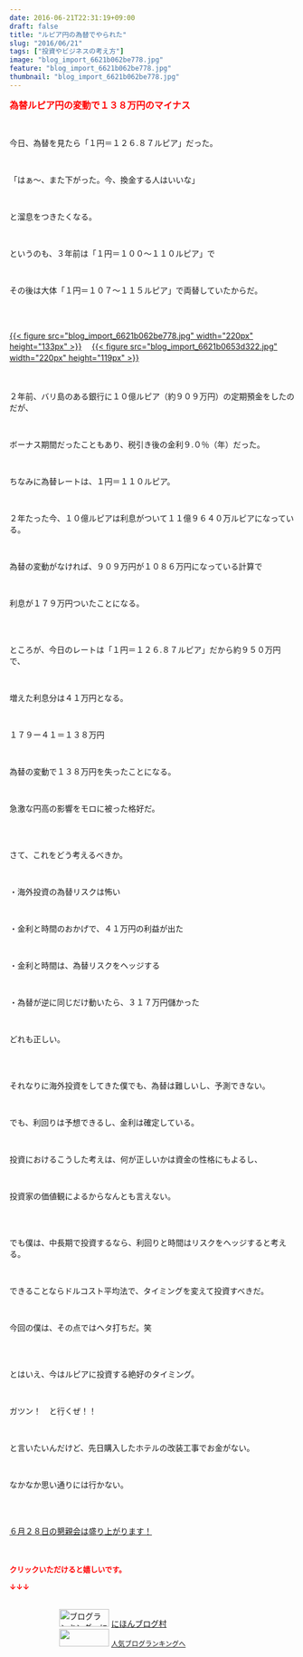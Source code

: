 ```yaml
---
date: 2016-06-21T22:31:19+09:00
draft: false
title: "ルピア円の為替でやられた"
slug: "2016/06/21"
tags: ["投資やビジネスの考え方"]
image: "blog_import_6621b062be778.jpg"
feature: "blog_import_6621b062be778.jpg"
thumbnail: "blog_import_6621b062be778.jpg"
---
```

<p><font color="#ff0000" size="3"><strong>為替ルピア円の変動で１３８万円のマイナス</strong></font></p><br/><p>今日、為替を見たら「１円＝１２６.８７ルピア」だった。</p><br/><p>「はぁ～、また下がった。今、換金する人はいいな」</p><br/><p>と溜息をつきたくなる。</p><br/><p>というのも、３年前は「１円＝１００～１１０ルピア」で</p><br/><p>その後は大体「１円＝１０７～１１５ルピア」で両替していたからだ。</p><br/><br/><p><a href="blog_import_6621b0640579c.jpg">{{< figure src="blog_import_6621b062be778.jpg" width="220px" height="133px" >}}</a> 　<a href="blog_import_6621b06689456.jpg">{{< figure src="blog_import_6621b0653d322.jpg" width="220px" height="119px" >}}</a> 　<br/><br/></p><p><br/>２年前、バリ島のある銀行に１０億ルピア（約９０９万円）の定期預金をしたのだが、</p><br/><p>ボーナス期間だったこともあり、税引き後の金利９.０％（年）だった。</p><br/><p>ちなみに為替レートは、１円＝１１０ルピア。</p><p><br/></p><p>２年たった今、１０億ルピアは利息がついて１１億９６４０万ルピアになっている。</p><br/><p>為替の変動がなければ、９０９万円が１０８６万円になっている計算で</p><br/><p>利息が１７９万円ついたことになる。</p><br/><p><br/>ところが、今日のレートは「１円＝１２６.８７ルピア」だから約９５０万円で、</p><br/><p>増えた利息分は４１万円となる。</p><br/><p>１７９ー４１＝１３８万円</p><br/><p>為替の変動で１３８万円を失ったことになる。</p><br/><p>急激な円高の影響をモロに被った格好だ。</p><br/><p><br/>さて、これをどう考えるべきか。</p><br/><p>・海外投資の為替リスクは怖い</p><br/><p>・金利と時間のおかげで、４１万円の利益が出た</p><br/><p>・金利と時間は、為替リスクをヘッジする</p><br/><p>・為替が逆に同じだけ動いたら、３１７万円儲かった</p><br/><p>どれも正しい。</p><br/><p><br/>それなりに海外投資をしてきた僕でも、為替は難しいし、予測できない。</p><br/><p>でも、利回りは予想できるし、金利は確定している。</p><p><br/></p><p>投資におけるこうした考えは、何が正しいかは資金の性格にもよるし、</p><br/><p>投資家の価値観によるからなんとも言えない。</p><br/><br/><p>でも僕は、中長期で投資するなら、利回りと時間はリスクをヘッジすると考える。</p><br/><p>できることならドルコスト平均法で、タイミングを変えて投資すべきだ。</p><br/><p>今回の僕は、その点ではヘタ打ちだ。笑</p><br/><p><br/>とはいえ、今はルピアに投資する絶好のタイミング。</p><br/><p>ガツン！　と行くぜ！！</p><br/><p>と言いたいんだけど、先日購入したホテルの改装工事でお金がない。</p><br/><p>なかなか思い通りには行かない。</p><br/><br/><p><a href="iin.co.jp" target="_blank">６月２８日の懇親会は盛り上がります！</a> <br/><br/><br/></p><p><font color="#ff0000" size="2"><strong>クリックいただけると嬉しいです。<br/></strong></font></p><p><font color="#ff0000" size="2"><strong>↓↓↓</strong></font></p><p><br/><a href="ranking.html" target="_blank"><img border="0" alt="ブログランキング・にほんブログ村へ" src="data:image/svg+xml;charset=utf-8,%3Csvg%20xmlns%3D%22http%3A%2F%2Fwww.w3.org%2F2000%2Fsvg%22%20title%3D%22Placeholder%20for%20Images%22%20role%3D%22presentation%22%20viewBox%3D%220%200%2088%2031%22%20%2F%3E" width="88" height="31" data-src="https://img-proxy.blog-video.jp/images?url=http%3A%2F%2Fwww.blogmura.com%2Fimg%2Fwww88_31.gif" style="aspect-ratio: auto 88 / 31;"/><noscript><img border="0" alt="ブログランキング・にほんブログ村へ" src="https://img-proxy.blog-video.jp/images?url=http%3A%2F%2Fwww.blogmura.com%2Fimg%2Fwww88_31.gif" width="88" height="31"></noscript></a> <a href="ranking.html" target="_blank">にほんブログ村</a> <br/><a title="人気ブログランキングへ" href="link.php?1804582"><img border="0" src="data:image/svg+xml;charset=utf-8,%3Csvg%20xmlns%3D%22http%3A%2F%2Fwww.w3.org%2F2000%2Fsvg%22%20title%3D%22Placeholder%20for%20Images%22%20role%3D%22presentation%22%20viewBox%3D%220%200%2088%2031%22%20%2F%3E" width="88" height="31" data-src="https://blog.with2.net/img/banner/banner_22.gif" style="aspect-ratio: auto 88 / 31;"/><noscript><img border="0" src="https://blog.with2.net/img/banner/banner_22.gif" width="88" height="31"></noscript></a> <a style="FONT-SIZE: 12px" href="link.php?1804582">人気ブログランキングへ</a> </p>

